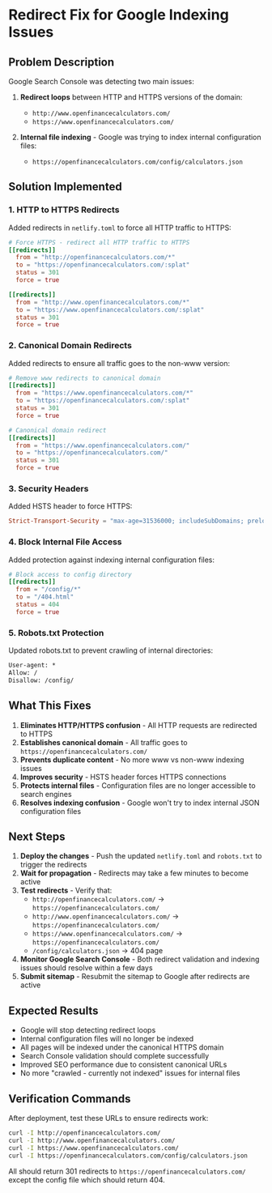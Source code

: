 # Redirect Fix for Google Indexing Issues

## Problem Description
Google Search Console was detecting two main issues:

1. **Redirect loops** between HTTP and HTTPS versions of the domain:
   - `http://www.openfinancecalculators.com/` 
   - `https://www.openfinancecalculators.com/`

2. **Internal file indexing** - Google was trying to index internal configuration files:
   - `https://openfinancecalculators.com/config/calculators.json`

## Solution Implemented

### 1. HTTP to HTTPS Redirects
Added redirects in `netlify.toml` to force all HTTP traffic to HTTPS:
```toml
# Force HTTPS - redirect all HTTP traffic to HTTPS
[[redirects]]
  from = "http://openfinancecalculators.com/*"
  to = "https://openfinancecalculators.com/:splat"
  status = 301
  force = true

[[redirects]]
  from = "http://www.openfinancecalculators.com/*"
  to = "https://www.openfinancecalculators.com/:splat"
  status = 301
  force = true
```

### 2. Canonical Domain Redirects
Added redirects to ensure all traffic goes to the non-www version:
```toml
# Remove www redirects to canonical domain
[[redirects]]
  from = "https://www.openfinancecalculators.com/*"
  to = "https://openfinancecalculators.com/:splat"
  status = 301
  force = true

# Canonical domain redirect
[[redirects]]
  from = "https://www.openfinancecalculators.com/"
  to = "https://openfinancecalculators.com/"
  status = 301
  force = true
```

### 3. Security Headers
Added HSTS header to force HTTPS:
```toml
Strict-Transport-Security = "max-age=31536000; includeSubDomains; preload"
```

### 4. Block Internal File Access
Added protection against indexing internal configuration files:
```toml
# Block access to config directory
[[redirects]]
  from = "/config/*"
  to = "/404.html"
  status = 404
  force = true
```

### 5. Robots.txt Protection
Updated robots.txt to prevent crawling of internal directories:
```txt
User-agent: *
Allow: /
Disallow: /config/
```

## What This Fixes

1. **Eliminates HTTP/HTTPS confusion** - All HTTP requests are redirected to HTTPS
2. **Establishes canonical domain** - All traffic goes to `https://openfinancecalculators.com/`
3. **Prevents duplicate content** - No more www vs non-www indexing issues
4. **Improves security** - HSTS header forces HTTPS connections
5. **Protects internal files** - Configuration files are no longer accessible to search engines
6. **Resolves indexing confusion** - Google won't try to index internal JSON configuration files

## Next Steps

1. **Deploy the changes** - Push the updated `netlify.toml` and `robots.txt` to trigger the redirects
2. **Wait for propagation** - Redirects may take a few minutes to become active
3. **Test redirects** - Verify that:
   - `http://openfinancecalculators.com/` → `https://openfinancecalculators.com/`
   - `http://www.openfinancecalculators.com/` → `https://openfinancecalculators.com/`
   - `https://www.openfinancecalculators.com/` → `https://openfinancecalculators.com/`
   - `/config/calculators.json` → 404 page
4. **Monitor Google Search Console** - Both redirect validation and indexing issues should resolve within a few days
5. **Submit sitemap** - Resubmit the sitemap to Google after redirects are active

## Expected Results

- Google will stop detecting redirect loops
- Internal configuration files will no longer be indexed
- All pages will be indexed under the canonical HTTPS domain
- Search Console validation should complete successfully
- Improved SEO performance due to consistent canonical URLs
- No more "crawled - currently not indexed" issues for internal files

## Verification Commands

After deployment, test these URLs to ensure redirects work:
```bash
curl -I http://openfinancecalculators.com/
curl -I http://www.openfinancecalculators.com/
curl -I https://www.openfinancecalculators.com/
curl -I https://openfinancecalculators.com/config/calculators.json
```

All should return 301 redirects to `https://openfinancecalculators.com/` except the config file which should return 404.
